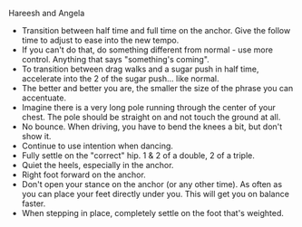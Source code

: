 Hareesh and Angela

* Transition between half time and full time on the anchor.  Give the follow
  time to adjust to ease into the new tempo.
* If you can't do that, do something different from normal - use more control.
  Anything that says "something's coming".
* To transition between drag walks and a sugar push in half time, accelerate
  into the 2 of the sugar push... like normal.
* The better and better you are, the smaller the size of the phrase you can
  accentuate.
* Imagine there is a very long pole running through the center of your chest.
  The pole should be straight on and not touch the ground at all.
* No bounce.  When driving, you have to bend the knees a bit, but don't show
  it.
* Continue to use intention when dancing.
* Fully settle on the "correct" hip.  1 & 2 of a double, 2 of a triple.
* Quiet the heels, especially in the anchor.
* Right foot forward on the anchor.
* Don't open your stance on the anchor (or any other time).  As often as you
  can place your feet directly under you.  This will get you on balance
  faster.
* When stepping in place, completely settle on the foot that's weighted.
